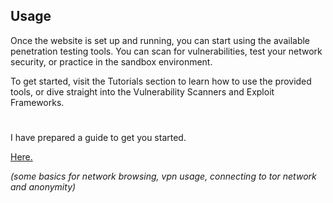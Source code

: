 ## Usage

Once the website is set up and running, you can start using the available penetration testing tools. You can scan for vulnerabilities, test your network security, or practice in the sandbox environment.

To get started, visit the Tutorials section to learn how to use the provided tools, or dive straight into the Vulnerability Scanners and Exploit Frameworks.
#
I have prepared a guide to get you started. 

[Here.](https://github.com/brgkdm/Network-Force-Processes) 

_(some basics for network browsing, vpn usage, connecting to tor network and anonymity)_
